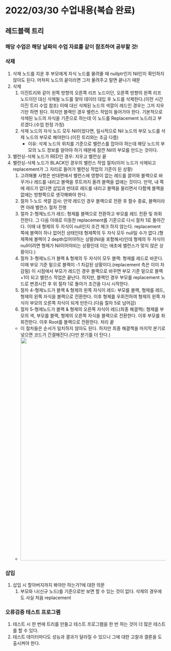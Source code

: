 # 2022/03/30 수업내용(복습 완료)
## 레드블랙 트리
### 해당 수업은 해당 날짜의 수업 자료를 같이 참조하여 공부할 것!
### 삭제
1. 삭제 노드를 지운 후 부모에게 자식 노드를 물려줄 때 nullptr인지 Nil인지 확인하지 않아도 된다. 어차피 노드의 끝이라면 그저 물려주고 말면 끝나기 때문
2. 삭제
    1) 이진트리와 같이 왼쪽 방향의 오른쪽 리프 노드이던, 오른쪽 방향의 왼쪽 리프 노드이던 대신 삭제될 노드를 찾아 데이터 대입 후 노드를 삭제한다.(이전 시간 이진 트리 수업 참조) 이때 대신 삭제된 노드의 색깔이 레드인 경우는 그저 지우기만 하면 된다. 하지만 블랙인 경우 밸런스 작업이 들어가야 한다. 기본적으로 삭제된 노드의 자식을 기준으로 하는데 이 노드를 Replacement 노드라고 부르겠다.(수업 한정 가칭)
    2) 삭제 노드의 자식 노드 모두 Nil이었다면, 일시적으로 Nil 노드의 부모 노드를 삭제 노드의 부모로 해야한다.(이진 트리와는 조금 다름)
        * 이유: 삭제 노드의 위치를 기준으로 밸런스를 잡아야 하는데 해당 노드의 부모의 노드 정보를 알아야 하기 때문에 잠깐 Nil의 부모를 만드는 것이다.
2. 밸런싱-삭제 노드가 RED인 경우: 지우고 밸런싱 끝
3. 밸런싱-삭제 노드가 BLACK인 경우의 밸런스 작업 절차(이미 노드가 삭제되고 replacement가 그 자리로 들어가 밸런싱 작업의 기준이 된 상황)
    1) 고려해볼 사항은 반대편에서 밸런스에 영향이 없는 레드를 끌어와 블랙으로 바꾸거나 레드를 내리고 블랙을 루트까지 올려 블랙을 없애는 것이다. 만약, 내 쪽에 레드가 없다면 삽입과 반대로 레드를 내리고 블랙을 올리면서 다함께 블랙을 없애는 방향쪽으로 생각해봐야 한다.
    2) 절차 1-노드 색깔 검사: 만약 레드인 경우 블랙으로 전환 후 함수 종료, 블랙이라면 아래 밸런스 절차 진행
    3) 절차 2-형제노드가 레드: 형제를 블랙으로 전환하고 부모를 레드 전환 및 좌회전한다. 그 다음 아래로 이동한 replacement를 기준으로 다시 절차 1로 돌아간다. 이때 내 형제의 두 자식이 null인지 조건 체크 하지 않는다. replacement 쪽에 블랙이 하나 없어진 상태인데 형제쪽의 두 자식 모두 null일 수가 없다.(형제쪽에 블랙이 2 depth있어야하는 상황(Nil을 포함해서)인데 형제의 두 자식이 null이려면 형제가 Nil이어야되는 상황인데 이는 애초에 밸런스가 맞지 않은 상황이다.)
    4) 절차 3-형제노드가 블랙 & 형제의 두 자식이 모두 블랙: 형제를 레드로 바꾼다. 이때 부모 기준 밑으로 블랙이 -1 차감된 상황이다.(replacement 측은 이미 차감됨) 이 시점에서 부모가 레드인 경우 블랙으로 바꾸면 부모 기준 밑으로 블랙 +1이 되고 밸런스 작업은 끝난다. 하지만, 블랙인 경우 부모를 replacement 노드로 변경시킨 후 위 절차 1로 돌아가 조건을 다시 시작한다.
    5) 절차 4-형제노드가 블랙 & 형제의 왼쪽 자식이 레드: 부모를 블랙, 형제를 레드, 형제의 왼쪽 자식을 블랙으로 전환한다. 이후 형제를 우회전하여 형제의 왼쪽 자식이 부모의 오른쪽 자식이 되게 만든다.(다음 절차 5로 넘어감)
    6) 절차 5-형제노드가 블랙 & 형제의 오른쪽 자식이 레드(최종 해결책): 형제를 부모의 색, 부모를 블랙, 형제의 오른쪽 자식을 블랙으로 전환한다. 이후 부모를 좌회전한다. 이후 Root를 블랙으로 전환한다. 처리 끝
    * 이 절차들은 순서가 일치하지 않아도 된다. 하지만 최종 해결책을 마지막 분기로 넣으면 코드가 간결해진다.(다만 분기를 더 탄다.)
    * <img width=700 src="https://user-images.githubusercontent.com/95362065/160988102-f9c42df4-8bf5-497e-b4ae-7bab94e02388.png">

### 삽입
1. 삽입 시 할아버지까지 봐야만 하는가?에 대한 의문
    1) 부모와 나(신규 노드)를 기준으로만 보면 할 수 있는 것이 없다. 삭제의 경우에도 사실 처음 replacement

### 오류검증 테스트 프로그램
1. 테스트 시 한 번에 트리를 만들고 테스트 프로그램을 한 번 하는 것이 더 많은 테스트를 할 수 있다.
2. 테스트 데이터마다도 성능과 결과가 달라질 수 있으니 그에 대한 고찰과 결론을 도출시켜야 한다.
